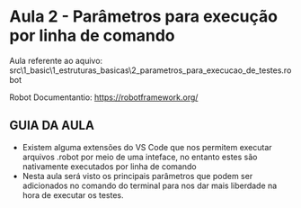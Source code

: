 # Aula 2 - Parâmetros para execução por linha de comando
Aula referente ao aquivo: src\1_basic\1_estruturas_basicas\2_parametros_para_execucao_de_testes.robot

Robot Documentantio: https://robotframework.org/

## GUIA DA AULA
- Existem alguma extensões do VS Code que nos permitem executar arquivos .robot por meio de uma inteface, no entanto estes são nativamente executados por linha de comando
- Nesta aula será visto os principais parâmetros que podem ser adicionados no comando do terminal para nos dar mais liberdade na hora de executar os testes.